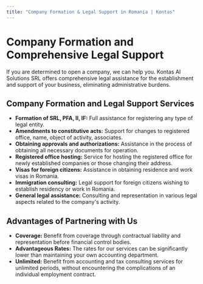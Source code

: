 ```yaml
---
title: "Company Formation & Legal Support in Romania | Kontas"
---
```

<!-- Hreflang tags for SEO -->
<!--
<link rel="alternate" href="https://kontas.ro/en/services/company-formation/" hreflang="en-RO" />
<link rel="alternate" href="https://kontas.ro/servicii/infiintare-firma/" hreang="ro-RO" />
<link rel="alternate" href="https://kontas.ro/en/services/company-formation/" hreflang="x-default" />
-->

# Company Formation and Comprehensive Legal Support

If you are determined to open a company, we can help you. Kontas AI Solutions SRL offers comprehensive legal assistance for the establishment and support of your business, eliminating administrative burdens.

## Company Formation and Legal Support Services

*   **Formation of SRL, PFA, II, IF:** Full assistance for registering any type of legal entity.
*   **Amendments to constitutive acts:** Support for changes to registered office, name, object of activity, associates.
*   **Obtaining approvals and authorizations:** Assistance in the process of obtaining all necessary documents for operation.
*   **Registered office hosting:** Service for hosting the registered office for newly established companies or those changing their address.
*   **Visas for foreign citizens:** Assistance in obtaining residence and work visas in Romania.
*   **Immigration consulting:** Legal support for foreign citizens wishing to establish residency or work in Romania.
*   **General legal assistance:** Consulting and representation in various legal aspects related to the company's activity.

## Advantages of Partnering with Us

*   **Coverage:** Benefit from coverage through contractual liability and representation before financial control bodies.
*   **Advantageous Rates:** The rates for our services can be significantly lower than maintaining your own accounting department.
*   **Unlimited:** Benefit from accounting and tax consulting services for unlimited periods, without encountering the complications of an individual employment contract.
